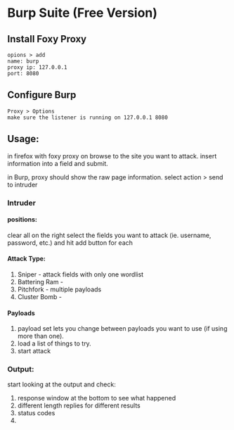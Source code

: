 # Burp Suite (Free Version)
## Install Foxy Proxy
```
opions > add 
name: burp
proxy ip: 127.0.0.1
port: 8080
```

## Configure Burp
```
Proxy > Options
make sure the listener is running on 127.0.0.1 8080
```

## Usage:
in firefox with foxy proxy on browse to the site you want to attack. insert information into a field and submit. 

in Burp, proxy should show the raw page information. select action > send to intruder

### Intruder 
#### positions:
clear all on the right
select the fields you want to attack (ie. username, password, etc.) and hit add button for each

#### Attack Type:
1. Sniper - attack fields with only one wordlist
2. Battering Ram - 
3. Pitchfork - multiple payloads
4. Cluster Bomb - 

#### Payloads
1. payload set lets you change between payloads you want to use (if using more than one).
2. load a list of things to try. 
3. start attack

### Output: 
start looking at the output and check: 
1. response window at the bottom to see what happened
2. different length replies for different results
3. status codes
4. 






